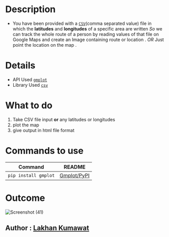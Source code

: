 # Description 
- You have been provided with a [`CSV`](https://www.bigcommerce.com/ecommerce-answers/what-csv-file-and-what-does-it-mean-my-ecommerce-business/#:~:text=A%20CSV%20is%20a%20comma,Microsoft%20Excel%20or%20Google%20Spreadsheets.)(comma separated value) file in which the **latitudes** and **longitudes** of a specific area are written
_So_ we can track the whole route of a person by reading values of that file on Google Maps and create an Image containing route or location .
_OR_ Just point the location on the map .

# Details 
- API Used [`gmplot`](https://github.com/gmplot/gmplot/wiki)
- Library Used [`csv`](https://docs.python.org/3/library/csv.html)

# What to do
1. Take CSV file input **or** any latitudes or longitudes
2. plot the map 
3. give output in html file format

# Commands to use 

| Command | README |
| ------ | ------ |
| `pip install gmplot` | [Gmplot/PyPI](https://pypi.org/project/gmplot/) |


# Outcome 
![Screenshot (41)](https://user-images.githubusercontent.com/55774240/113260040-6dadab00-92eb-11eb-97ef-ee2772e22a3f.png)


## Author : [Lakhan Kumawat](https://github.com/Lakhankumawat)
    
    
